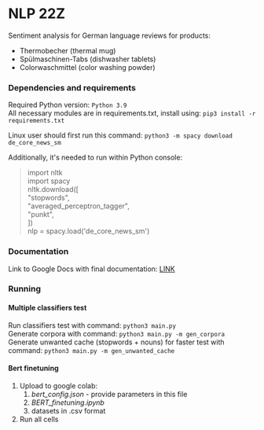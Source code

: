# NLP 22Z

Sentiment analysis for German language reviews for products:
* Thermobecher    (thermal mug)
* Spülmaschinen-Tabs    (dishwasher tablets)
* Colorwaschmittel    (color washing powder)

### Dependencies and requirements
Required Python version: `Python 3.9`  
All necessary modules are in requirements.txt, install using: `pip3 install -r requirements.txt`

Linux user should first run this command:  `python3 -m spacy download de_core_news_sm`  
  
Additionally, it's needed to run within Python console:
> import nltk  
> import spacy  
> nltk.download([  
>    "stopwords",  
>    "averaged_perceptron_tagger",  
>    "punkt",  
> ])  
> nlp = spacy.load('de_core_news_sm')

### Documentation  
Link to Google Docs with final documentation: [LINK](https://docs.google.com/document/d/1FWsgpyKUKIrMwfQum-13OUG3LK8Ly5Dy1hskzDFsiv4/edit#)


### Running
#### Multiple classifiers test
Run classifiers test with command: `python3 main.py`  
Generate corpora with command: `python3 main.py -m gen_corpora`  
Generate unwanted cache (stopwords + nouns) for faster test with command: `python3 main.py -m gen_unwanted_cache`

#### Bert finetuning
1. Upload to google colab:
   1. _bert_config.json_ - provide parameters in this file
   2. _BERT_finetuning.ipynb_ 
   3. datasets in .csv format
2. Run all cells